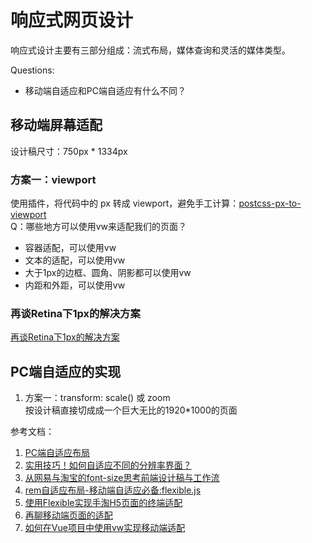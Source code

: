 # 响应式网页设计

响应式设计主要有三部分组成：流式布局，媒体查询和灵活的媒体类型。

Questions:  
* 移动端自适应和PC端自适应有什么不同？

## 移动端屏幕适配
设计稿尺寸：750px * 1334px
### 方案一：viewport
使用插件，将代码中的 px 转成 viewport，避免手工计算：[postcss-px-to-viewport](https://github.com/evrone/postcss-px-to-viewport)  
Q：哪些地方可以使用vw来适配我们的页面？
- 容器适配，可以使用vw
- 文本的适配，可以使用vw
- 大于1px的边框、圆角、阴影都可以使用vw
- 内距和外距，可以使用vw

### 再谈Retina下1px的解决方案
[再谈Retina下1px的解决方案](https://www.w3cplus.com/css/fix-1px-for-retina.html)


## PC端自适应的实现
1. 方案一：transform: scale() 或 zoom  
按设计稿直接切成成一个巨大无比的1920*1000的页面


参考文档：
1. [PC端自适应布局](http://blog.csdn.net/sunshine940326/article/details/55194861)
2. [实用技巧！如何自适应不同的分辨率界面？](http://www.uisdc.com/adaptive-resolution-interface-how#)
3. [从网易与淘宝的font-size思考前端设计稿与工作流](http://www.cnblogs.com/lyzg/p/4877277.html)
4. [rem自适应布局-移动端自适应必备:flexible.js](http://caibaojian.com/flexible-js.html)
5. [使用Flexible实现手淘H5页面的终端适配](https://www.w3cplus.com/mobile/lib-flexible-for-html5-layout.html)
6. [再聊移动端页面的适配](https://www.w3cplus.com/css/vw-for-layout.html)
7. [如何在Vue项目中使用vw实现移动端适配](https://www.w3cplus.com/mobile/vw-layout-in-vue.html)
